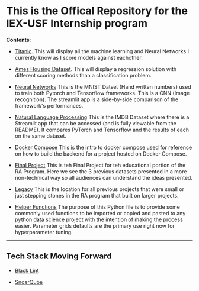 # This is the Offical Repository for the IEX-USF Internship program

**Contents**:
 
- [Titanic](https://github.com/DomenickD/DataScience-IEX-USF/tree/main/Titanic). This will display all the machine learning and Neural Networks I currently know as I score models against eachother. 

- [Ames Housing Dataset](https://github.com/DomenickD/DataScience-IEX-USF/tree/main/Housing_Regression). This will display a regression solution with different scoring methods than a classification problem.

- [Neural Networks](https://github.com/DomenickD/DataScience-IEX-USF/tree/main/Neural_Networks) This is the MNIST Datset (Hand written numbers) used to train both Pytorch and Tensorflow frameworks. This is a CNN (Image recognition). The streamlit app is a side-by-side comparison of the framework's performances. 

- [Natural Language Processing](https://github.com/DomenickD/DataScience-IEX-USF/tree/main/NLP/IMDB_App) This is the IMDB Dataset where there is a Streamlit app that can be accessed (and is fully viewable from the README). It compares PyTorch and Tensorflow and the results of each on the same dataset.

- [Docker Compose](https://github.com/DomenickD/DataScience-IEX-USF/tree/main/Docker_Compose) This is the intro to docker compose used for reference on how to build the backend for a project hosted on Docker Compose. 

- [Final Project](https://github.com/DomenickD/DataScience-IEX-USF/tree/main/Final_Project) This is teh Final Project for teh educational portion of the RA Program. Here we see the 3 previous datasets presented in a more non-technical way so all audiences can understand the ideas presented. 

- [Legacy](https://github.com/DomenickD/DataScience-IEX-USF/tree/main/Legacy) This is the location for all previous projects that were small or just stepping stones in the RA program that built on larger projects. 

- [Helper Functions](https://github.com/DomenickD/DataScience-IEX-USF/blob/main/helper_functions.py) The purpose of this Python file is to provide some commonly used functions to be imported or copied and pasted to any python data science project with the intention of making the process easier. Parameter grids defaults are the primary use right now for hyperparameter tuning.

---

## Tech Stack Moving Forward

- [Black Lint](https://black.readthedocs.io/en/stable/getting_started.html)

- [SnoarQube](https://docs.sonarsource.com/sonarqube/latest/try-out-sonarqube/)
